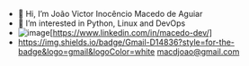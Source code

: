 - 👋 Hi, I’m João Victor Inocêncio Macedo de Aguiar
- 👀 I’m interested in Python, Linux and DevOps
- ![image](https://img.shields.io/badge/LinkedIn-0077B5?style=for-the-badge&logo=linkedin&logoColor=white)[https://www.linkedin.com/in/macedo-dev/]
- https://img.shields.io/badge/Gmail-D14836?style=for-the-badge&logo=gmail&logoColor=white macdjoao@gmail.com

<!---
macdjoao/macdjoao is a ✨ special ✨ repository because its `README.md` (this file) appears on your GitHub profile.
You can click the Preview link to take a look at your changes.
--->
